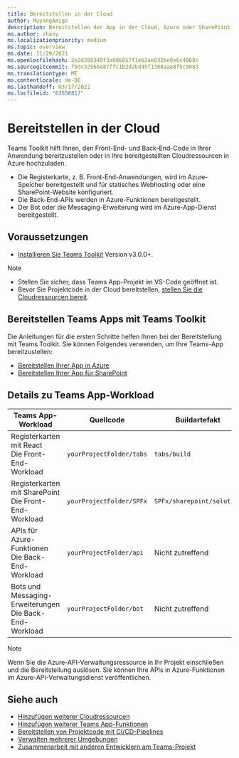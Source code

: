 ```yaml
---
title: Bereitstellen in der Cloud
author: MuyangAmigo
description: Bereitstellen der App in der Cloud, Azure oder SharePoint
ms.author: zhany
ms.localizationpriority: medium
ms.topic: overview
ms.date: 11/29/2021
ms.openlocfilehash: 2e2d288340f3a806857f1e62ae832be0e6c4068c
ms.sourcegitcommit: f9dc32566e87ffc1b2d2bd45f1388aae8f5c9083
ms.translationtype: MT
ms.contentlocale: de-DE
ms.lasthandoff: 03/17/2022
ms.locfileid: "63558817"
---
```

# <a name="deploy-to-the-cloud"></a>Bereitstellen in der Cloud

Teams Toolkit hilft Ihnen, den Front-End- und Back-End-Code in Ihrer Anwendung bereitzustellen oder in Ihre bereitgestellten Cloudressourcen in Azure hochzuladen.

* Die Registerkarte, z. B. Front-End-Anwendungen, wird im Azure-Speicher bereitgestellt und für statisches Webhosting oder eine SharePoint-Website konfiguriert.
* Die Back-End-APIs werden in Azure-Funktionen bereitgestellt.
* Der Bot oder die Messaging-Erweiterung wird im Azure-App-Dienst bereitgestellt.

## <a name="prerequisite"></a>Voraussetzungen

* [Installieren Sie Teams Toolkit](https://marketplace.visualstudio.com/items?itemName=TeamsDevApp.ms-teams-vscode-extension) Version v3.0.0+.

> [!NOTE]
>
> * Stellen Sie sicher, dass Teams App-Projekt im VS-Code geöffnet ist.
> * Bevor Sie Projektcode in der Cloud bereitstellen, [stellen Sie die Cloudressourcen bereit](provision.md).

## <a name="deploy-teams-apps-using-teams-toolkit"></a>Bereitstellen Teams Apps mit Teams Toolkit

Die Anleitungen für die ersten Schritte helfen Ihnen bei der Bereitstellung mit Teams Toolkit. Sie können Folgendes verwenden, um Ihre Teams-App bereitzustellen:

* [Bereitstellen Ihrer App in Azure](/microsoftteams/platform/sbs-gs-javascript?tabs=vscode%2Cvsc%2Cviscode%2Cvcode&tutorial-step=8&branch)
* [Bereitstellen Ihrer App für SharePoint](/microsoftteams/platform/sbs-gs-spfx?tabs=vscode%2Cviscode&tutorial-step=4&branch)

## <a name="details-on-teams-app-workload"></a>Details zu Teams App-Workload

| Teams App-Workload | Quellcode | Buildartefakt| Zielressource |
|-------------|----------|---------------|---------------|
|Registerkarten mit React </br> Die Front-End-Workload| `yourProjectFolder/tabs`| `tabs/build` |Azure-Speicher |
|Registerkarten mit SharePoint </br> Die Front-End-Workload | `yourProjectFolder/SPFx`| `SPFx/sharepoint/solution` |SharePoint App-Katalog |
|APIs für Azure-Funktionen </br> Die Back-End-Workload | `yourProjectFolder/api`| Nicht zutreffend |Azure-Funktionen |
|Bots und Messaging-Erweiterungen </br> Die Back-End-Workload | `yourProjectFolder/bot` | Nicht zutreffend | Azure-App-Dienst |

> [!NOTE]
> Wenn Sie die Azure-API-Verwaltungsressource in Ihr Projekt einschließen und die Bereitstellung auslösen. Sie können Ihre APIs in Azure-Funktionen im Azure-API-Verwaltungsdienst veröffentlichen.

## <a name="see-also"></a>Siehe auch

* [Hinzufügen weiterer Cloudressourcen](add-resource.md)
* [Hinzufügen weiterer Teams App-Funktionen](add-capability.md)
* [Bereitstellen von Projektcode mit CI/CD-Pipelines](use-CICD-template.md)
* [Verwalten mehrerer Umgebungen](TeamsFx-multi-env.md)
* [Zusammenarbeit mit anderen Entwicklern am Teams-Projekt](TeamsFx-collaboration.md)
